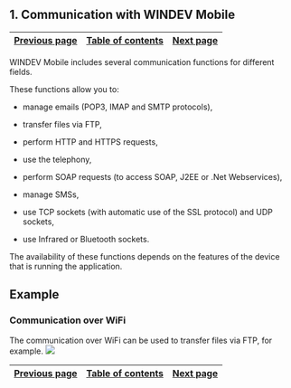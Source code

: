 
## 1. Communication with WINDEV Mobile
			

| [Previous page](../Concepts_WM/1410086936.md) | [Table of contents](../Concepts_WM/1410086964.md) | [Next page](../Concepts_WM/1410086938.md) |
| --- | --- | --- |



<a name="NOTE1"></a>
<a name="NOTE1_1"></a>
WINDEV Mobile includes several communication functions for different fields.

These functions allow you to:

- manage emails (POP3, IMAP and SMTP protocols),

- transfer files via FTP,

- perform HTTP and HTTPS requests,

- use the telephony,

- perform SOAP requests (to access SOAP, J2EE or .Net Webservices),

- manage SMSs,

- use TCP sockets (with automatic use of the SSL protocol) and UDP sockets, 

- use Infrared or Bluetooth sockets.




The availability of these functions depends on the features of the device that is running the application.

<a name="NOTE2"></a>
<a name="NOTE2_1"></a>


## Example
<a name="example_ELTTEXTE000130"></a>


### Communication over WiFi
<a name="communication_over_wifi_ELTPARAGRAPHE000032"></a>

The communication over WiFi can be used to transfer files via FTP, for example. ![](https://doc.pcsoft.fr/en-US/images/image.awp?langid=3&name=CommFTP.gif)


| [Previous page](../Concepts_WM/1410086936.md) | [Table of contents](../Concepts_WM/1410086964.md) | [Next page](../Concepts_WM/1410086938.md) |
| --- | --- | --- |




